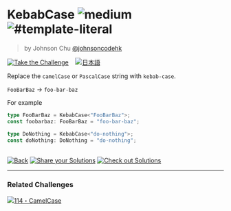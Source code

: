 <!--info-header-start--><h1>KebabCase <img src="https://img.shields.io/badge/-medium-d9901a" alt="medium"/> <img src="https://img.shields.io/badge/-%23template--literal-999" alt="#template-literal"/></h1><blockquote><p>by Johnson Chu <a href="https://github.com/johnsoncodehk" target="_blank">@johnsoncodehk</a></p></blockquote><p><a href="https://tsch.js.org/612/play" target="_blank"><img src="https://img.shields.io/badge/-Take%20the%20Challenge-3178c6?logo=typescript&logoColor=white" alt="Take the Challenge"/></a> &nbsp;&nbsp;&nbsp;<a href="./README.ja.md" target="_blank"><img src="https://img.shields.io/badge/-%E6%97%A5%E6%9C%AC%E8%AA%9E-gray" alt="日本語"/></a> </p><!--info-header-end-->

Replace the `camelCase` or `PascalCase` string with `kebab-case`.

`FooBarBaz` -> `foo-bar-baz`

For example

```ts
type FooBarBaz = KebabCase<"FooBarBaz">;
const foobarbaz: FooBarBaz = "foo-bar-baz";

type DoNothing = KebabCase<"do-nothing">;
const doNothing: DoNothing = "do-nothing";
```

<!--info-footer-start--><br><a href="../../README.md" target="_blank"><img src="https://img.shields.io/badge/-Back-grey" alt="Back"/></a> <a href="https://tsch.js.org/612/answer" target="_blank"><img src="https://img.shields.io/badge/-Share%20your%20Solutions-teal" alt="Share your Solutions"/></a> <a href="https://tsch.js.org/612/solutions" target="_blank"><img src="https://img.shields.io/badge/-Check%20out%20Solutions-de5a77?logo=awesome-lists&logoColor=white" alt="Check out Solutions"/></a> <hr><h3>Related Challenges</h3><a href="https://github.com/type-challenges/type-challenges/blob/main/questions/00114-hard-camelcase/README.md" target="_blank"><img src="https://img.shields.io/badge/-114%E3%83%BBCamelCase-de3d37" alt="114・CamelCase"/></a> <!--info-footer-end-->
